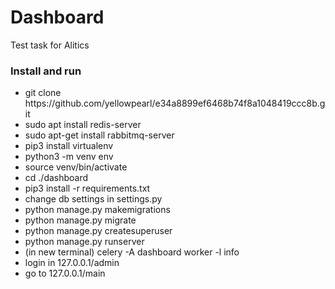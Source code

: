 <h1>
	Dashboard 
</h1>
<p>Test task for Alitics</p>
<h3>
	Install and run
</h3>
<ul>
	<li>git clone https://github.com/yellowpearl/e34a8899ef6468b74f8a1048419ccc8b.git</li>
	<li>sudo apt install redis-server</li>
	<li>sudo apt-get install rabbitmq-server</li>
	<li>pip3 install virtualenv</li>
	<li>python3 -m venv env</li>
	<li>source venv/bin/activate</li>
	<li>cd ./dashboard</li>
	<li>pip3 install -r requirements.txt</li>
	<li>change db settings in settings.py</li>
	<li>python manage.py makemigrations</li>
	<li>python manage.py migrate</li>
	<li>python manage.py createsuperuser</li>
	<li>python manage.py runserver</li>
	<li>(in new terminal) celery -A dashboard worker -l info</li>
	<li>login in 127.0.0.1/admin</li>
	<li>go to 127.0.0.1/main</li>
</ul>

